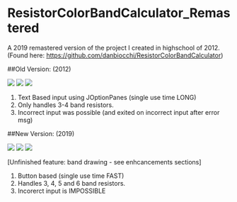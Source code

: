 # ResistorColorBandCalculator_Remastered
A 2019 remastered version of the project I created in highschool of 2012.
(Found here: https://github.com/danbiocchi/ResistorColorBandCalculator)

##Old Version: (2012)

![](https://i.imgur.com/bLZ71if.png)
![](https://i.imgur.com/hqOgGUl.png)
![](https://i.imgur.com/ittXWwY.png)

1. Text Based input using JOptionPanes (single use time LONG)
2. Only handles 3-4 band resistors.
3. Incorrect input was possible (and exited on incorrect input after error msg)


##New Version: (2019)

![](https://i.imgur.com/0mExuVC.png)
![](https://i.imgur.com/kddSrF5.png)
![](https://i.imgur.com/VUX79RL.png)

[Unfinished feature: band drawing - see enhcancements sections]

1. Button based (single use time FAST)
2. Handles 3, 4, 5 and 6 band resistors.
3. Incorerct input is IMPOSSIBLE
